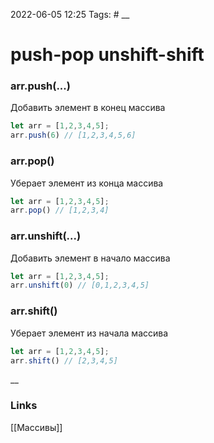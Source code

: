 2022-06-05 12:25
Tags: #
__
# push-pop unshift-shift

### arr.push(...)
Добавить элемент в конец массива
```js
let arr = [1,2,3,4,5];
arr.push(6) // [1,2,3,4,5,6]
```

### arr.pop()
Уберает элемент из конца массива
```js
let arr = [1,2,3,4,5];
arr.pop() // [1,2,3,4]
```

### arr.unshift(...)
Добавить элемент в начало массива
```js
let arr = [1,2,3,4,5];
arr.unshift(0) // [0,1,2,3,4,5]
```

### arr.shift()
Уберает элемент из начала массива
```js
let arr = [1,2,3,4,5];
arr.shift() // [2,3,4,5]
```

__
### Links
[[Массивы]]